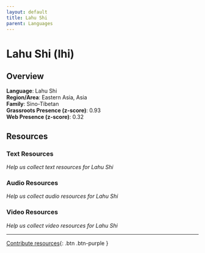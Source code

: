 ```yaml
---
layout: default
title: Lahu Shi
parent: Languages
---
```


# Lahu Shi (lhi)

## Overview

**Language**: Lahu Shi  
**Region/Area**: Eastern Asia, Asia  
**Family**: Sino-Tibetan  
**Grassroots Presence (z-score)**: 0.93  
**Web Presence (z-score)**: 0.32  

## Resources

### Text Resources
*Help us collect text resources for Lahu Shi*

### Audio Resources
*Help us collect audio resources for Lahu Shi*

### Video Resources
*Help us collect video resources for Lahu Shi*

---

[Contribute resources](https://forms.office.com/e/1SfLJx3u1r){: .btn .btn-purple }
